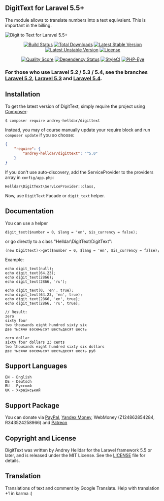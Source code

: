 ## DigitText for Laravel 5.5+

The module allows to translate numbers into a text equivalent. This is important in the billing.

![Digit to Text for Laravel 5.5+](https://cloud.githubusercontent.com/assets/10347617/21897789/f51aed2c-d92d-11e6-9f86-de24d148c0ca.jpg)

<p align="center">
<a href="https://travis-ci.org/andrey-helldar/DigitText"><img src="https://travis-ci.org/andrey-helldar/DigitText.svg?branch=master&style=flat-square" alt="Build Status" /></a>
<a href="https://packagist.org/packages/andrey-helldar/DigitText"><img src="https://img.shields.io/packagist/dt/andrey-helldar/DigitText.svg?style=flat-square" alt="Total Downloads" /></a>
<a href="https://packagist.org/packages/andrey-helldar/DigitText"><img src="https://poser.pugx.org/andrey-helldar/DigitText/v/stable?format=flat-square" alt="Latest Stable Version" /></a>
<a href="https://packagist.org/packages/andrey-helldar/DigitText"><img src="https://poser.pugx.org/andrey-helldar/DigitText/v/unstable?format=flat-square" alt="Latest Unstable Version" /></a>
<a href="https://github.com/andrey-helldar/DigitText"><img src="https://poser.pugx.org/andrey-helldar/DigitText/license?format=flat-square" alt="License" /></a>
</p>


<p align="center">
<a href="https://github.com/andrey-helldar/DigitText"><img src="https://img.shields.io/scrutinizer/g/andrey-helldar/DigitText.svg?style=flat-square" alt="Quality Score" /></a>
<a href="https://www.versioneye.com/php/andrey-helldar:DigitText/dev-master"><img src="https://www.versioneye.com/php/andrey-helldar:DigitText/dev-master/badge?style=flat-square" alt="Dependency Status" /></a>
<a href="https://styleci.io/repos/45746985"><img src="https://styleci.io/repos/45746985/shield" alt="StyleCI" /></a>
<a href="https://php-eye.com/package/andrey-helldar/DigitText"><img src="https://php-eye.com/badge/andrey-helldar/DigitText/tested.svg?style=flat" alt="PHP-Eye" /></a>
</p>

### For those who use Laravel 5.2 / 5.3 / 5.4, see the branches [Laravel 5.2](https://github.com/andrey-helldar/DigitText/tree/Laravel_5.2), [Laravel 5.3](https://github.com/andrey-helldar/DigitText/tree/Laravel_5.3) and [Laravel 5.4](https://github.com/andrey-helldar/DigitText/tree/Laravel_5.4).

## Installation

To get the latest version of DigitText, simply require the project using [Composer](https://getcomposer.org/):

```bash
$ composer require andrey-helldar/digittext
```

Instead, you may of course manually update your require block and run `composer update` if you so choose:

```json
{
    "require": {
        "andrey-helldar/digittext": "^5.0"
    }
}
```

If you don't use auto-discovery, add the ServiceProvider to the providers array in `config/app.php`:

    Helldar\DigitText\ServiceProvider::class,

Now, use `DigitText` Facade or `digit_text` helper.


## Documentation

You can use a helper

    digit_text($number = 0, $lang = 'en', $is_currency = false);

or go directly to a class "Helldar\DigitText\DigitText":

    (new DigitText)->get($number = 0, $lang = 'en', $is_currency = false);

Example:

    echo digit_text(null);
    echo digit_text(64.23);
    echo digit_text(2866);
    echo digit_text(2866, 'ru');

    echo digit_text(0, 'en', true);
    echo digit_text(64.23, 'en', true);
    echo digit_text(2866, 'en', true);
    echo digit_text(2866, 'ru', true);

    // Result:
    zero
    sixty four
    two thousands eight hundred sixty six
    две тысячи восемьсот шестьдесят шесть

    zero dollar
    sixty four dollars 23 cents
    two thousands eight hundred sixty six dollars
    две тысячи восемьсот шестьдесят шесть руб

## Support Languages

    EN - English
    DE - Deutsch
    RU - Русский
    UK - Український


## Support Package

You can donate via [PayPal](https://www.paypal.com/cgi-bin/webscr?cmd=_s-xclick&hosted_button_id=94B8LCPAPJ5VG), [Yandex Money](https://money.yandex.ru/quickpay/shop-widget?account=410012608840929&quickpay=shop&payment-type-choice=on&mobile-payment-type-choice=on&writer=seller&targets=Andrey+Helldar%3A+Open+Source+Projects&targets-hint=&default-sum=&button-text=04&mail=on&successURL=), WebMoney (Z124862854284, R343524258966) and [Patreon](https://www.patreon.com/helldar)

## Copyright and License

DigitText was written by Andrey Helldar for the Laravel framework 5.5 or later, and is released under the MIT License. See the [LICENSE](LICENSE) file for details.

## Translation

Translations of text and comment by Google Translate. Help with translation +1 in karma :)
